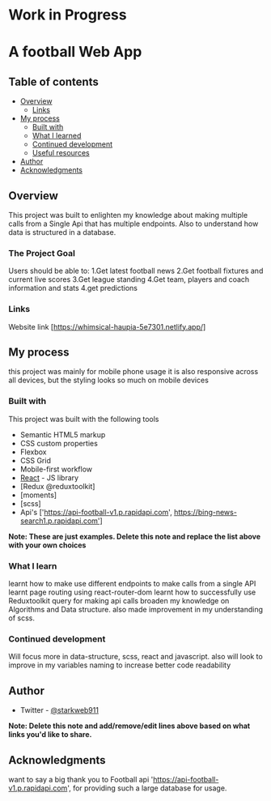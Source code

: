 # Work in Progress

# A football Web App

## Table of contents

- [Overview](#overview)
  - [Links](#links)
- [My process](#my-process)
  - [Built with](#built-with)
  - [What I learned](#what-i-learned)
  - [Continued development](#continued-development)
  - [Useful resources](#useful-resources)
- [Author](#author)
- [Acknowledgments](#acknowledgments)

## Overview

This project was built to enlighten my knowledge about making multiple calls from a Single Api that has multiple endpoints. Also to understand how data is structured in a database.

### The Project Goal

Users should be able to:
1.Get latest football news
2.Get football fixtures and current live scores
3.Get league standing
4.Get team, players and coach information and stats
4.get predictions

### Links

Website link [https://whimsical-haupia-5e7301.netlify.app/]

## My process

this project was mainly for mobile phone usage it is also responsive across all devices, but the styling looks so much on mobile devices

### Built with

This project was built with the following tools

- Semantic HTML5 markup
- CSS custom properties
- Flexbox
- CSS Grid
- Mobile-first workflow
- [React](https://reactjs.org/) - JS library
- [Redux @reduxtoolkit]
- [moments]
- [scss]
- Api's ['https://api-football-v1.p.rapidapi.com', https://bing-news-search1.p.rapidapi.com']

**Note: These are just examples. Delete this note and replace the list above with your own choices**

### What I learn

learnt how to make use different endpoints to make calls from a single API
learnt page routing using react-router-dom
learnt how to successfully use Reduxtoolkit query for making api calls
broaden my knowledge on Algorithms and Data structure.
also made improvement in my understanding of scss.

### Continued development

Will focus more in data-structure, scss, react and javascript.
also will look to improve in my variables naming to increase better code readability

## Author

- Twitter - [@starkweb911](https://www.twitter.com/@starkweb911)

**Note: Delete this note and add/remove/edit lines above based on what links you'd like to share.**

## Acknowledgments

want to say a big thank you to Football api 'https://api-football-v1.p.rapidapi.com', for providing such a large database for usage.
